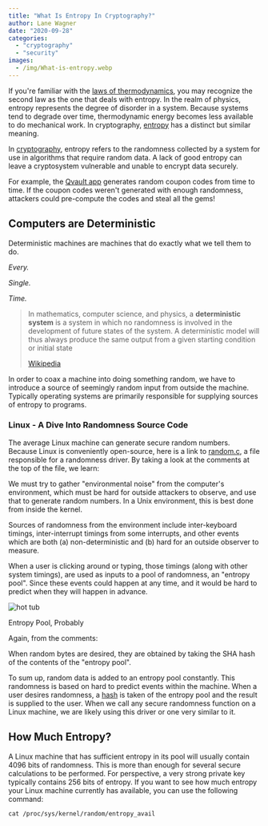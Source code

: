 ```yaml
---
title: "What Is Entropy In Cryptography?"
author: Lane Wagner
date: "2020-09-28"
categories: 
  - "cryptography"
  - "security"
images:
  - /img/What-is-entropy.webp
---
```


If you're familiar with the [laws of thermodynamics](https://en.wikipedia.org/wiki/Laws_of_thermodynamics), you may recognize the second law as the one that deals with entropy. In the realm of physics, entropy represents the degree of disorder in a system. Because systems tend to degrade over time, thermodynamic energy becomes less available to do mechanical work. In cryptography, [entropy](https://en.wikipedia.org/wiki/Entropy_(computing)) has a distinct but similar meaning.

In [cryptography](https://qvault.io/cryptography/what-is-cryptography/), entropy refers to the randomness collected by a system for use in algorithms that require random data. A lack of good entropy can leave a cryptosystem vulnerable and unable to encrypt data securely.

For example, the [Qvault app](https://qvault.io/) generates random coupon codes from time to time. If the coupon codes weren't generated with enough randomness, attackers could pre-compute the codes and steal all the gems!

## Computers are Deterministic

Deterministic machines are machines that do exactly what we tell them to do.

_Every._

_Single._

_Time._

> In mathematics, computer science, and physics, a **deterministic system** is a system in which no randomness is involved in the development of future states of the system. A deterministic model will thus always produce the same output from a given starting condition or initial state
> 
> [Wikipedia](https://en.wikipedia.org/wiki/Deterministic_system)

In order to coax a machine into doing something random, we have to introduce a source of seemingly random input from outside the machine. Typically operating systems are primarily responsible for supplying sources of entropy to programs.

### Linux - A Dive Into Randomness Source Code

The average Linux machine can generate secure random numbers. Because Linux is conveniently open-source, here is a link to [random.c](https://github.com/torvalds/linux/blob/master/drivers/char/random.c), a file responsible for a randomness driver. By taking a look at the comments at the top of the file, we learn:

We must try to  gather "environmental noise" from the computer's environment, which must be hard for outside attackers to observe, and use that to generate random numbers. In a Unix environment, this is best done from inside the kernel.  
  
Sources of randomness from the environment include inter-keyboard timings, inter-interrupt timings from some interrupts, and other events which are both (a) non-deterministic and (b) hard for an outside observer to measure.

When a user is clicking around or typing, those timings (along with other system timings), are used as inputs to a pool of randomness, an "entropy pool". Since these events could happen at any time, and it would be hard to predict when they will happen in advance.

![hot tub](/img/gross-jacuzzi-pool-water.jpg)

Entropy Pool, Probably

Again, from the comments:

When random bytes are desired, they are obtained by taking the SHA hash of the contents of the "entropy pool". 

To sum up, random data is added to an entropy pool constantly. This randomness is based on hard to predict events within the machine. When a user desires randomness, a [hash](https://qvault.io/2020/01/01/very-basic-intro-to-hash-functions-sha-256-md-5-etc/) is taken of the entropy pool and the result is supplied to the user. When we call any secure randomness function on a Linux machine, we are likely using this driver or one very similar to it.

## How Much Entropy?

A Linux machine that has sufficient entropy in its pool will usually contain 4096 bits of randomness. This is more than enough for several secure calculations to be performed. For perspective, a very strong private key typically contains 256 bits of entropy. If you want to see how much entropy your Linux machine currently has available, you can use the following command:

```
cat /proc/sys/kernel/random/entropy_avail
```
